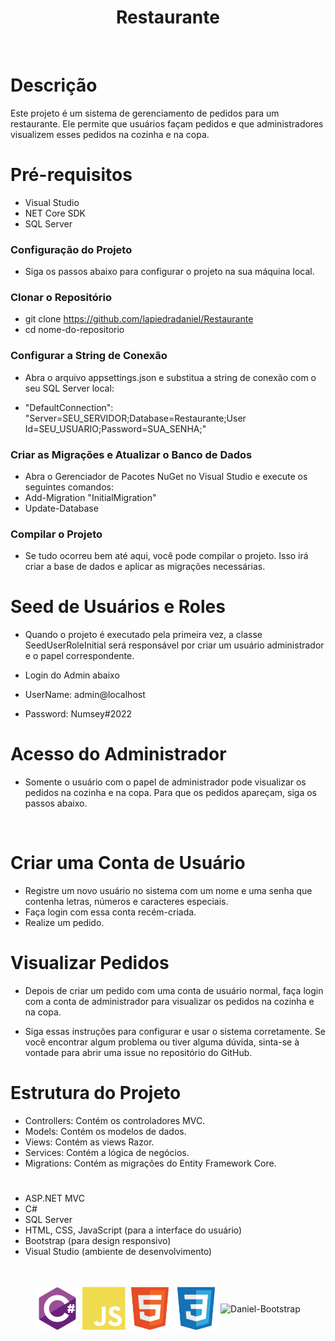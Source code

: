 <h1 align="center">Restaurante</h1>
<br>



<h1>Descrição</h1>
Este projeto é um sistema de gerenciamento de pedidos para um restaurante. Ele permite que usuários façam pedidos e que administradores visualizem esses pedidos na cozinha e na copa.


<h1>Pré-requisitos</h1>


- Visual Studio
- NET Core SDK
- SQL Server

<h3>Configuração do Projeto</h3>

- Siga os passos abaixo para configurar o projeto na sua máquina local.


<h3>Clonar o Repositório</h3>

- git clone https://github.com/lapiedradaniel/Restaurante
- cd nome-do-repositorio

<h3>Configurar a String de Conexão</h3> 

- Abra o arquivo appsettings.json e substitua a string de conexão com o seu SQL Server local:

 
- "DefaultConnection": "Server=SEU_SERVIDOR;Database=Restaurante;User Id=SEU_USUARIO;Password=SUA_SENHA;"
  

<h3>Criar as Migrações e Atualizar o Banco de Dados</h3>

- Abra o Gerenciador de Pacotes NuGet no Visual Studio e execute os seguintes comandos:
- Add-Migration "InitialMigration"
- Update-Database

<h3>Compilar o Projeto</h3>

- Se tudo ocorreu bem até aqui, você pode compilar o projeto. Isso irá criar a base de dados e aplicar as migrações necessárias.


<h1>Seed de Usuários e Roles</h1>

- Quando o projeto é executado pela primeira vez, a classe SeedUserRoleInitial será responsável por criar um usuário administrador e o papel correspondente.
- Login do Admin abaixo

- UserName: admin@localhost
- Password: Numsey#2022


<h1>Acesso do Administrador</h1>

- Somente o usuário com o papel de administrador pode visualizar os pedidos na cozinha e na copa. Para que os pedidos apareçam, siga os passos abaixo.
<br>

<h1>Criar uma Conta de Usuário </h1>

- Registre um novo usuário no sistema com um nome e uma senha que contenha letras, números e caracteres especiais.
- Faça login com essa conta recém-criada.
- Realize um pedido.

<h1>Visualizar Pedidos</h1>

- Depois de criar um pedido com uma conta de usuário normal, faça login com a conta de administrador para visualizar os pedidos na cozinha e na copa.

- Siga essas instruções para configurar e usar o sistema corretamente. Se você encontrar algum problema ou tiver alguma dúvida, sinta-se à vontade para abrir uma issue no repositório do GitHub.


<h1> Estrutura do Projeto </h1>

- Controllers: Contém os controladores MVC.
- Models: Contém os modelos de dados.
- Views: Contém as views Razor.
- Services: Contém a lógica de negócios.
- Migrations: Contém as migrações do Entity Framework Core.

<h1></h1>

- ASP.NET MVC
- C#
- SQL Server
- HTML, CSS, JavaScript (para a interface do usuário)
- Bootstrap (para design responsivo)
- Visual Studio (ambiente de desenvolvimento)

<br>



<div style="display: inline_block" align = "center"><br>
  <img align="center" alt="Daniel-Csharp" height="70" width="70" src="https://raw.githubusercontent.com/devicons/devicon/master/icons/csharp/csharp-original.svg">
  <img align="center" alt="Daniel-Js" height="70" width="70" src="https://raw.githubusercontent.com/devicons/devicon/master/icons/javascript/javascript-plain.svg">
  <img align="center" alt="Daniel-HTML" height="70" width="70" src="https://raw.githubusercontent.com/devicons/devicon/master/icons/html5/html5-original.svg">
  <img align="center" alt="Daniel-CSS" height="70" width="70" src="https://raw.githubusercontent.com/devicons/devicon/master/icons/css3/css3-original.svg">
  <img align="center" alt="Daniel-Bootstrap" height="70" width="70"  src="https://cdn.jsdelivr.net/gh/devicons/devicon/icons/bootstrap/bootstrap-original-wordmark.svg" />
          
</div>
